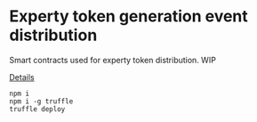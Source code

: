 # Experty token generation event distribution

Smart contracts used for experty token distribution. WIP

[Details](https://www.experty.io/en#tge-details)

```
npm i
npm i -g truffle
truffle deploy
```
